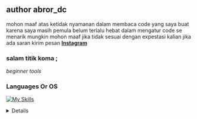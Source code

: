 ## author abror_dc

mohon maaf atas ketidak nyamanan dalam membaca code yang saya buat karena saya masih pemula belum terlalu hebat dalam mengatur code se menarik mungkin mohon maaf jika tidak sesuai dengan expestasi kalian
jika ada saran kirim pesan 
**[Instagram](https://www.instagram.com/abror_dc)**

### salam titik koma ;

<i>beginner tools</i>

### Languages Or OS

[![My Skills](https://skillicons.dev/icons?i=py,js,ts,php,html,css,bootstrap,tailwind,sass,md,git,github,bash,kali,linux,windows,mysql,mongodb,sqlite,firebase,prisma,nodejs,react,express,vscode,vite,vue,stackoverflow&perline=7)](https://skillicons.dev)


<details>
<p align="center">
  <a href="https://github.com/abrordc?tab=repositories">
  <img src="https://img.shields.io/badge/LeetCode-blue?style=flat-square&logo=LeetCode" alt="LeetCode">
    </a>
</p>


<p align="center">
  <a href="https://github.com/abrordc">
    <img src="http://github-profile-summary-cards.vercel.app/api/cards/profile-details?username=abrordc&theme=transparent" />
  </a>
  <a href="https://github.com/abrordc">
    <img src="https://github-readme-streak-stats.herokuapp.com/?user=abrordc&hide_border=true&card_width=338&theme=transparent" />
  </a>
  <a href="https://github.com/abrordc">
    <img src="http://github-profile-summary-cards.vercel.app/api/cards/stats?username=abrordc&theme=transparent" />
  </a>
  <a href="https://github.com/abrordc">
    <img src="https://github-readme-stats.vercel.app/api/top-langs/?username=abrordc&langs_count=10&exclude_repo=&hide=jupyter%20notebook,vim%20script" />
  </a>
</p>
<p align="center">
  <a href="https://github.com/abrordc">
    <img src="https://komarev.com/ghpvc/?username=abrordc&color=blue&style=flat)" />
  </a>
</p>


### follow social media demtimcod

[![instagram](https://skillicons.dev/icons?i=instagram)](https://www.instagram.com/abror_dc/)
[![twitter](https://skillicons.dev/icons?i=twitter)](https://twitter.com/CEO_demtimcod?t=osCeVR-JeR0dTQOpgIjvow&s=09)
[![Discord](https://skillicons.dev/icons?i=discord)](https://discord.gg/ypHUxJth)
